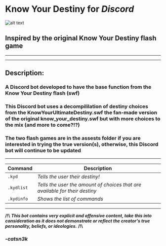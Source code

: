 # Know Your Destiny for *Discord*

![alt text](https://cdn.glitch.com/01e8c0c1-ffaa-492d-b007-ff64a3ca386a%2Fkyd.PNG?1527668453194 "Niggers!")

## Inspired by the original Know Your Destiny flash game
--------------------------
----------------------------------------------------------------------

## Description: 
### A Discord bot developed to have the base function from the Know Your Destiny flash (swf)

### This Discord bot uses a decompililation of destiny choices from the KnowYourUltimateDestiny.swf the fan-made version of the original know_your_destiny.swf but with more choices to the mix (and more to come?!?)
### The two flash games are in the assests folder if you are interested in trying the true version(s), otherwise, this Discord bot will continue to be updated

----------------------------------------------------------------------
|  Command  | Description                      						  |
| --------- | --------------------------------------------------------------------------- |
|`.kyd`     | *Tells the user their destiny!*   					  |
|`.kydlist` | *Tells the user the amount of choices that are available for their destiny* |
|`.kydinfo` | *Shows the list of commands* 						  |

----------------------------------------------------------------------

**/!\\** ___This bot contains very explicit and offensive content, take this into consideration as it does not demonstrate or reflect the creator's true personality, beliefs, or ideologies.___ **/!\\**

### -*catsn3k*